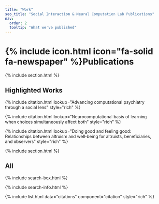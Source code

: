 ```yaml
---
title: "Work"
seo_title: "Social Interaction & Neural Computation Lab Publications"
nav:
  order: 2
  tooltip: "What we've published"
---
```


# {% include icon.html icon="fa-solid fa-newspaper" %}Publications

{% include section.html %}

## Highlighted Works

{% include citation.html lookup="Advancing computational psychiatry through a social lens" style="rich" %}

{% include citation.html lookup="Neurocomputational basis of learning when choices simultaneously affect both" style="rich" %}

{% include citation.html lookup="Doing good and feeling good: Relationships between altruism and well-being for altruists, beneficiaries, and observers" style="rich" %}

{% include section.html %}

## All

{% include search-box.html %}

{% include search-info.html %}

{% include list.html data="citations" component="citation" style="rich" %}
